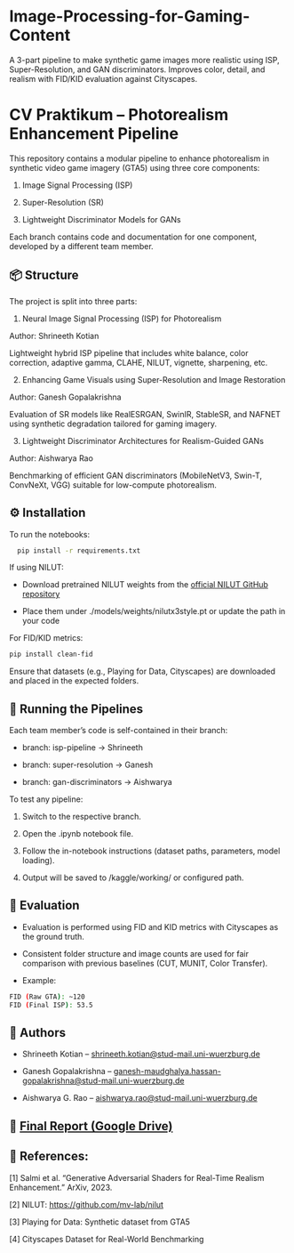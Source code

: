 # Image-Processing-for-Gaming-Content
A 3-part pipeline to make synthetic game images more realistic using ISP, Super-Resolution, and GAN discriminators. Improves color, detail, and realism with FID/KID evaluation against Cityscapes.

# CV Praktikum – Photorealism Enhancement Pipeline

This repository contains a modular pipeline to enhance photorealism in synthetic video game imagery (GTA5) using three core components:

1. Image Signal Processing (ISP)

2. Super-Resolution (SR)

3. Lightweight Discriminator Models for GANs

Each branch contains code and documentation for one component, developed by a different team member.

## 📦 Structure
The project is split into three parts:

1. Neural Image Signal Processing (ISP) for Photorealism

Author: Shrineeth Kotian

Lightweight hybrid ISP pipeline that includes white balance, color correction, adaptive gamma, CLAHE, NILUT, vignette, sharpening, etc.

2. Enhancing Game Visuals using Super-Resolution and Image Restoration

Author: Ganesh Gopalakrishna 

Evaluation of SR models like RealESRGAN, SwinIR, StableSR, and NAFNET using synthetic degradation tailored for gaming imagery.

3. Lightweight Discriminator Architectures for Realism-Guided GANs

Author: Aishwarya Rao 

Benchmarking of efficient GAN discriminators (MobileNetV3, Swin-T, ConvNeXt, VGG) suitable for low-compute photorealism.

## ⚙️ Installation

To run the notebooks:


```bash
  pip install -r requirements.txt
```

If using NILUT:

- Download pretrained NILUT weights from the [official NILUT GitHub repository](https://github.com/mv-lab/nilut)

- Place them under ./models/weights/nilutx3style.pt or update the path in your code

For FID/KID metrics:
```bash
pip install clean-fid
```

Ensure that datasets (e.g., Playing for Data, Cityscapes) are downloaded and placed in the expected folders.

## 🚀 Running the Pipelines

Each team member’s code is self-contained in their branch:

- branch: isp-pipeline → Shrineeth

- branch: super-resolution → Ganesh

- branch: gan-discriminators → Aishwarya

To test any pipeline:

1. Switch to the respective branch.

2. Open the .ipynb notebook file.

3. Follow the in-notebook instructions (dataset paths, parameters, model loading).

4. Output will be saved to /kaggle/working/ or configured path.

## 🧪 Evaluation

- Evaluation is performed using FID and KID metrics with Cityscapes as the ground truth.

- Consistent folder structure and image counts are used for fair comparison with previous baselines (CUT, MUNIT, Color Transfer).

- Example:

```bash
FID (Raw GTA): ~120
FID (Final ISP): 53.5
```

## 👥 Authors

- Shrineeth Kotian – shrineeth.kotian@stud-mail.uni-wuerzburg.de

- Ganesh Gopalakrishna – ganesh-maudghalya.hassan-gopalakrishna@stud-mail.uni-wuerzburg.de

- Aishwarya G. Rao – aishwarya.rao@stud-mail.uni-wuerzburg.de

## 📄 [Final Report (Google Drive)](https://drive.google.com/file/d/1TEPzNhwM1OxkG3kbKZwBEA2nVXaVkgjZ/view?usp=sharing)

## 📄 References:

[1] Salmi et al. “Generative Adversarial Shaders for Real-Time Realism Enhancement.” ArXiv, 2023.

[2] NILUT: https://github.com/mv-lab/nilut

[3] Playing for Data: Synthetic dataset from GTA5

[4] Cityscapes Dataset for Real-World Benchmarking
